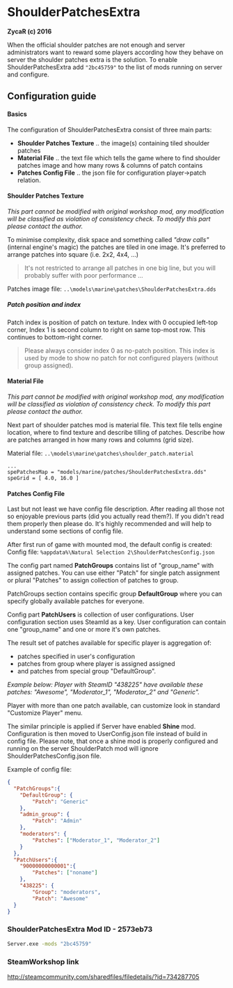 # ShoulderPatchesExtra
**ZycaR (c) 2016**

When the official shoulder patches are not enough and server administrators want to reward some players according how they behave on server the shoulder patches extra is the solution. To enable ShoulderPatchesExtra add ``"2bc45759"`` to the list of mods running on server and configure.

## Configuration guide
#### Basics

The configuration of ShoulderPatchesExtra consist of three main parts:
- **Shoulder Patches Texture** .. the image(s) containing tiled shoulder patches
- **Material File** .. the text file which tells the game where to find shoulder patches image and how many rows & columns of patch contains
- **Patches Config File** .. the json file for configuration player->patch relation.

#### Shoulder Patches Texture
*This part cannot be modified with original workshop mod, any modification will be classified as violation of consistency check. To modify this part please contact the author.*

To minimise complexity, disk space and something called *"draw calls"* (internal engine's magic) the patches are tiled in one image. It's preferred to arrange patches into square (i.e. 2x2, 4x4, ...)

> It's not restricted to arrange all patches in one big line, but you will probably suffer with poor performance ...

Patches image file: ``..\models\marine\patches\ShoulderPatchesExtra.dds``

##### Patch position and index
Patch index is position of patch on texture. Index with 0 occupied left-top corner, Index 1 is second column to right on same top-most row. This continues to bottom-right corner.
> Please always consider index 0 as no-patch position. This index is used by mode to show no patch for not configured players (without group assigned).

#### Material File
*This part cannot be modified with original workshop mod, any modification will be classified as violation of consistency check. To modify this part please contact the author.*

Next part of shoulder patches mod is material file. This text file tells engine location, where to find texture and describe tilling of patches. Describe how are patches arranged in how many rows and columns (grid size).

Material file: ``..\models\marine\patches\shoulder_patch.material``
```
...
spePatchesMap = "models/marine/patches/ShoulderPatchesExtra.dds"
speGrid = [ 4.0, 16.0 ]
```

#### Patches Config File
Last but not least we have config file description. After reading all those not so enjoyable previous parts (did you actually read them?). If you didn't read them properly then please do. It's highly recommended and will help to understand some sections of config file.

After first run of game with mounted mod, the default config is created:\
Config file: ``%appdata%\Natural Selection 2\ShoulderPatchesConfig.json``

The config part named **PatchGroups** contains list of "group_name" with assigned patches. You can use either "Patch" for single patch assignment or plural "Patches" to assign collection of patches to group.

PatchGroups section contains specific group **DefaultGroup** where you can specify globally available patches for everyone.

Config part **PatchUsers** is collection of user configurations. User configuration section uses SteamId as a key. User configuration can contain one "group_name" and one or more it's own patches.

The result set of patches available for specific player is aggregation of:
 - patches specified in user's configuration
 - patches from group where player is assigned assigned
 - and patches from special group "DefaultGroup".

*Example below: Player with SteamID "438225" have available these patches: "Awesome", "Moderator_1", "Moderator_2" and "Generic".*

Player with more than one patch available, can customize look in standard "Customize Player" menu.

The similar principle is applied if Server have enabled **Shine** mod. Configuration is then moved to UserConfig.json file instead of build in config file. Please note, that once a shine mod is properly configured and running on the server ShoulderPatch mod will ignore ShoulderPatchesConfig.json file.

Example of config file:
```json
{
  "PatchGroups":{
    "DefaultGroup": {
		"Patch": "Generic"
	},
    "admin_group": {
		"Patch": "Admin"
	},
    "moderators": {
		"Patches": ["Moderator_1", "Moderator_2"]
	}
  },
  "PatchUsers":{
    "90000000000001":{
		"Patches": ["noname"]
    },
    "438225": {
		"Group": "moderators",
		"Patch": "Awesome"
  }
}
```

### ShoulderPatchesExtra Mod ID - 2573eb73
```sh
Server.exe -mods "2bc45759"
```

### SteamWorkshop link
http://steamcommunity.com/sharedfiles/filedetails/?id=734287705